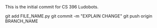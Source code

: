 This is the initial commit for CS 396 Ludobots.

git add FILE_NAME.py
git commit -m "EXPLAIN CHANGE"
git push origin BRANCH_NAME
